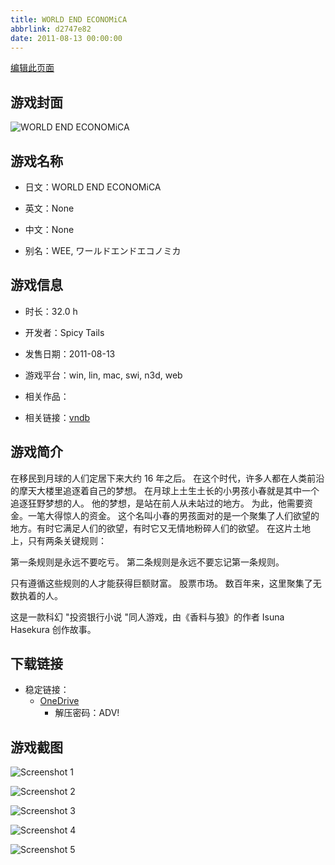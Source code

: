 ```yaml
---
title: WORLD END ECONOMiCA
abbrlink: d2747e82
date: 2011-08-13 00:00:00
---
```

[编辑此页面](https://github.com/ACG-3/ADV3-source/blob/main/source/_posts/games/WORLD%20END%20ECONOMiCA.md)

## 游戏封面

![WORLD END ECONOMiCA](https://pan.timero.xyz/d/onedrive/img_lib_001/WORLD%20END%20ECONOMiCA_cover.avif)


## 游戏名称

- 日文：WORLD END ECONOMiCA
- 英文：None
- 中文：None

- 别名：WEE, ワールドエンドエコノミカ


## 游戏信息

- 时长：32.0 h
- 开发者：Spicy Tails
- 发售日期：2011-08-13
- 游戏平台：win, lin, mac, swi, n3d, web
- 相关作品：

- 相关链接：[vndb](https://vndb.org/v7184)


## 游戏简介

在移民到月球的人们定居下来大约 16 年之后。
在这个时代，许多人都在人类前沿的摩天大楼里追逐着自己的梦想。
在月球上土生土长的小男孩小春就是其中一个追逐狂野梦想的人。
他的梦想，是站在前人从未站过的地方。
为此，他需要资金。一笔大得惊人的资金。
这个名叫小春的男孩面对的是一个聚集了人们欲望的地方。有时它满足人们的欲望，有时它又无情地粉碎人们的欲望。
在这片土地上，只有两条关键规则：

第一条规则是永远不要吃亏。
第二条规则是永远不要忘记第一条规则。

只有遵循这些规则的人才能获得巨额财富。
股票市场。
数百年来，这里聚集了无数执着的人。



这是一款科幻 "投资银行小说 "同人游戏，由《香料与狼》的作者 Isuna Hasekura 创作故事。


## 下载链接

- 稳定链接：
    - [OneDrive](https://pan.timero.xyz/onedrive/adv_lib_001/WORLD%20END%20ECONOMiCA)
        - 解压密码：ADV!



## 游戏截图


![Screenshot 1](https://pan.timero.xyz/d/onedrive/img_lib_001/WORLD%20END%20ECONOMiCA_Screenshot_1.avif)

![Screenshot 2](https://pan.timero.xyz/d/onedrive/img_lib_001/WORLD%20END%20ECONOMiCA_Screenshot_2.avif)

![Screenshot 3](https://pan.timero.xyz/d/onedrive/img_lib_001/WORLD%20END%20ECONOMiCA_Screenshot_3.avif)

![Screenshot 4](https://pan.timero.xyz/d/onedrive/img_lib_001/WORLD%20END%20ECONOMiCA_Screenshot_4.avif)

![Screenshot 5](https://pan.timero.xyz/d/onedrive/img_lib_001/WORLD%20END%20ECONOMiCA_Screenshot_5.avif)


